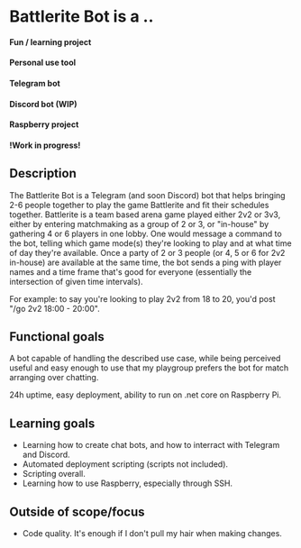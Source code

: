 # Battlerite Bot is a ..
#### Fun / learning project
#### Personal use tool
#### Telegram bot
#### Discord bot (WIP)
#### Raspberry project
#### !Work in progress!

## Description
The Battlerite Bot is a Telegram (and soon Discord) bot that helps bringing 2-6 people together to play the game Battlerite and fit their schedules together. Battlerite is a team based arena game played either 2v2 or 3v3, either by entering matchmaking as a group of 2 or 3, or "in-house" by gathering 4 or 6 players in one lobby. 
One would message a command to the bot, telling which game mode(s) they're looking to play and at what time of day they're available. Once a party of 2 or 3 people (or 4, 5 or 6 for 2v2 in-house) are available at the same time, the bot sends a ping with player names and a time frame that's good for everyone (essentially the intersection of given time intervals).

For example: to say you're looking to play 2v2 from 18 to 20, you'd post "/go 2v2 18:00 - 20:00".

## Functional goals
A bot capable of handling the described use case, while being perceived useful and easy enough to use that my playgroup prefers the bot for match arranging over chatting.

24h uptime, easy deployment, ability to run on .net core on Raspberry Pi.

## Learning goals
* Learning how to create chat bots, and how to interract with Telegram and Discord.
* Automated deployment scripting (scripts not included).
* Scripting overall.
* Learning how to use Raspberry, especially through SSH.

  
## Outside of scope/focus
* Code quality. It's enough if I don't pull my hair when making changes.
